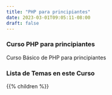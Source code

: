 ```yaml
---
title: "PHP para principiantes"
date: 2023-03-01T09:05:11-08:00
draft: false
---
```


### Curso PHP para principiantes
Curso Básico de PHP para principiantes

<!-- your comment text -->

<!-- 
    ![EcommerceScreenShot](/Ecommerce/Ecommerce-SceenShot.png)
 -->

### Lista de Temas en este Curso
{{% children  %}}
